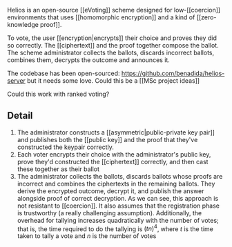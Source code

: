 Helios is an open-source [[eVoting]] scheme designed for low-[[coercion]] environments that uses [[homomorphic encryption]] and a kind of [[zero-knowledge proof]].

To vote, the user [[encryption|encrypts]] their choice and proves they did so correctly. The [[ciphertext]] and the proof together compose the ballot. The scheme administrator collects the ballots, discards incorrect ballots, combines them, decrypts the outcome and announces it.

The codebase has been open-sourced: https://github.com/benadida/helios-server but it needs some love. Could this be a [[MSc project ideas]]

Could this work with ranked voting?

## Detail
1. The administrator constructs a [[asymmetric|public-private key pair]] and publishes both the [[public key]] and the proof that they've constructed the keypair correctly.
2. Each voter encrypts their choice with the administrator's public key, prove they'd constructed the [[ciphertext]] correctly, and then cast these together as their ballot
3. The administrator collects the ballots, discards ballots whose proofs are incorrect and combines the ciphertexts in the remaining ballots. They derive the encrypted outcome, decrypt it, and publish the answer alongside proof of correct decryption.
As we can see, this approach is not resistant to [[coercion]]. It also assumes that the registration phase is trustworthy (a really challenging assumption). Additionally, the overhead for tallying increases quadratically with the number of votes; that is, the time required to do the tallying is $(tn)^4$, where $t$ is the time taken to tally a vote and $n$ is the number of votes